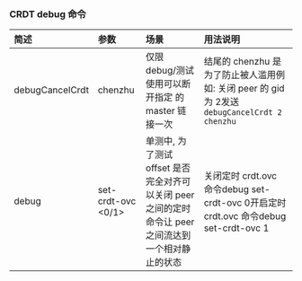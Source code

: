 ### CRDT debug 命令

| 简述            | 参数               | 场景                                                         | 用法说明                                                     |
| :-------------- | :----------------- | :----------------------------------------------------------- | :----------------------------------------------------------- |
| debugCancelCrdt | <gid> chenzhu      | 仅限 debug/测试使用可以断开指定 <gid>的 master 链接一次      | 结尾的 chenzhu 是为了防止被人滥用例如: 关闭 peer 的 gid 为 2发送 `debugCancelCrdt 2 chenzhu` |
| debug           | set-crdt-ovc <0/1> | 单测中, 为了测试 offset 是否完全对齐可以关闭 peer 之间的定时命令让 peer 之间流达到一个相对静止的状态 | 关闭定时 crdt.ovc 命令debug set-crdt-ovc 0开启定时 crdt.ovc 命令debug set-crdt-ovc 1 |

